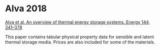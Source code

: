 # Alva 2018

[Alva et al. An overview of thermal energy storage systems. Energy 144, 341–378](https://doi.org/10/gc5j4x) 

This paper contains tabular physical property data for sensible and latent thermal storage media. Prices are also included for some of the materials. 